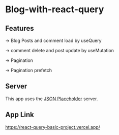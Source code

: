 # Blog-with-react-query

## Features

-> Blog Posts and comment load by useQuery

-> comment delete and post update by useMutation

-> Pagination

-> Pagination prefetch


## Server

This app uses the [JSON Placeholder](https://jsonplaceholder.typicode.com/) server.

## App Link
https://react-query-basic-project.vercel.app/
